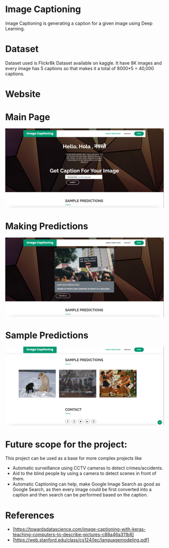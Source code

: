 # Image Captioning
Image Captioning is generating a caption for a given image using Deep Learning.

# Dataset 
Dataset used is Flickr8k Dataset available on kaggle. It have 8K images and every image has 5 captions so that makes it a total of 8000*5 = 40,000 captions.

<!--
# Sample Predictions
-->
<!--
<table>
    <tr>
      <td><img src='assets/3072172967_630e9c69d0.jpg' height=250px width=280px></td>
      <td><img src='assets/2943023421_e297f05e11.jpg' height=250px width=280px> </td>
  </tr>
 <tr>
  <td>basketball player dribbles the ball</td> 
  <td>car is driving over a puddle</td> 
</tr>
 <tr>
  <td><img src='assets/2374652725_32f90fa15c.jpg' height=250px width=280px></td>
  <td><img src='assets/3480051754_18e5802558.jpg' height=250px width=280px></td> 
</tr>
<tr><td>dogs are playing in the snow</td>
  <td>people are standing in front of a white tent</td> 
</tr>
  <table>
-->
    
# Website

# Main Page

<img src='assets/main_page.png'>

# Making Predictions

<img src='assets/prediction_page.png'>

# Sample Predictions

<img src='assets/sample_predictions.png'>

# Future scope for the project:
This project can be used as a base for more complex projects like 
- Automatic surveillance using CCTV cameras to detect crimes/accidents.
- Aid to the blind people by using a camera to detect scenes in front of them.
- Automatic Captioning can help, make Google Image Search as good as Google Search, as then every image could be first converted into a caption and then search can be performed based on the caption.

# References 
- [https://towardsdatascience.com/image-captioning-with-keras-teaching-computers-to-describe-pictures-c88a46a311b8]
- [https://web.stanford.edu/class/cs124/lec/languagemodeling.pdf]
